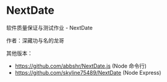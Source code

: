 # NextDate

软件质量保证与测试作业 - NextDate

作者：深藏功与名的龙哥

其他版本：

* https://github.com/abbshr/NextDate.js (Node 命令行)
* https://github.com/skyline75489/NextDate (Node Express)
